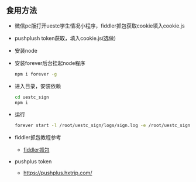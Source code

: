 ## 食用方法
- 微信pc版打开uestc学生情况小程序，fiddler抓包获取cookie填入cookie.js
- pushplush token获取，填入cookie.js(选做)
- 安装node
- 安装forever后台挂起node程序
  ```sh
  npm i forever -g
  ```
- 进入目录，安装依赖
  ```sh
  cd uestc_sign
  npm i
  ```
- 运行
  ```sh
  forever start -l /root/uestc_sign/logs/sign.log -e /root/uestc_sign/logs/sign_err.log index.js
  ```
- fiddler抓包教程参考
  + [fiddler抓包](https://juejin.cn/post/6844904042422861831)
  
- pushplus token
  + https://pushplus.hxtrip.com/